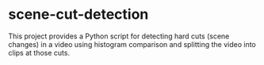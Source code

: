 # scene-cut-detection
This project provides a Python script for detecting hard cuts (scene changes) in a video using histogram comparison and splitting the video into clips at those cuts.
